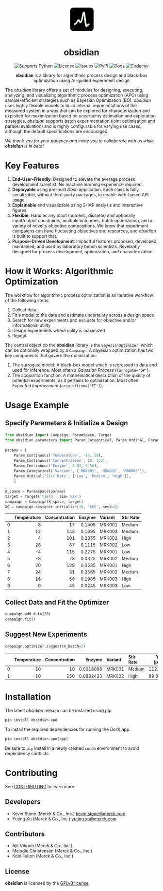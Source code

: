 <!---
obsidian
ReadMe
-->

<p align="center">
  <img src="https://github.com/MSDLLCpapers/obsidian/blob/main/docs/_static/obsidian_logo.svg?raw=true" width="100" alt = "obsidian logo">
</p>


<div align="center">

# obsidian

![Supports Python](https://img.shields.io/badge/Python-3.10-teal)
[![License](https://img.shields.io/badge/license-GPLv3-teal.svg)](https://github.com/MSDLLCpapers/obsidian/blob/main/LICENSE)
[![Issues](https://img.shields.io/github/issues/msdllcpapers/obsidian?color=teal)](https://github.com/MSDLLCpapers/obsidian/issues)
[![PyPI](https://img.shields.io/pypi/v/obsidian-apo.svg?color=teal)](https://pypi.org/project/obsidian-apo/)
[![Docs](https://img.shields.io/badge/read-docs-teal)](https://msdllcpapers.github.io/obsidian/)
[![Codecov](https://img.shields.io/codecov/c/github/kstone40/obsidian?color=teal)](https://codecov.io/github/kstone40/obsidian)

__obsidian__ is a library for algorithmic process design and black-box optimization using AI-guided experiment design


</div>


The _obsidian_ library offers a set of modules for designing, executing, analyzing, and visualizing algorithmic process optimization (APO) using sample-efficient strategies such as Bayesian Optimization (BO). _obsidian_ uses highly flexible models to build internal representations of the measured system in a way that can be explored for characterization and exploited for maximization based on uncertainty estimation and exploration strategies. _obsidian_ supports batch experimentation (joint optimization and parallel evaluation) and is highly configurable for varying use cases, although the default specifications are encouraged.

_We thank you for your patience and invite you to collaborate with us while __obsidian__ is in beta!_

 # Key Features

 1. __End-User-Friendly__: Designed to elevate the average process development scientist. No machine learning experience required.
 2. __Deployable__ using pre-built _Dash_ application. Each class is fully serializable, without third-party packages, to enable web-based API usage. 
 3. __Explainable__ and visualizable using SHAP analysis and interactive figures.
 5. __Flexible__: Handles any input (numeric, discrete) and optionally input/output constraints, multiple outcomes, batch optimization, and a variety of novelty objective compositions. We know that experiment campaigns can have fluctuating objectives and resources, and _obsidian_ is built to support that.
 6. __Purpose-Driven Development__: Impactful features proposed, developed, maintained, and used by laboratory bench scientists. Revelantly designed for process development, optimization, and characterization.

# How it Works: Algorithmic Optimization
The workflow for algorithmic process optimization is an iterative workflow of the following steps:

1. Collect data
2. Fit a model to the data and estimate uncertainty across a design space
3. Search for new experiments and evaluate for objective and/or informational utility
4. Design experiments where utility is maximized
5. Repeat

The central object ob the __obsidian__ library is the `BayesianOptimizer`, which can be optionally wrapped by a `Campaign`. A bayesian optimization has two key components that govern the optimization:
1. The surrogate model: A black-box model which is regressed to data and used for inference. Most often a _Gaussian Process_ (`surrogate='GP'`).
2. The acquisition function: A mathematical description of the quality of potential experiments, as it pertains to optimization. Most often _Expected Improvement_ (`acquisition=['EI']`).

# Usage Example

## Specify Parameters & Initialize a Design

```python
from obsidian import Campaign, ParamSpace, Target
from obsidian.parameters import Param_Categorical, Param_Ordinal, Param_Continuous

params = [
    Param_Continuous('Temperature', -10, 30),
    Param_Continuous('Concentration', 10, 150),
    Param_Continuous('Enzyme', 0.01, 0.30),
    Param_Categorical('Variant', ['MRK001', 'MRK002', 'MRK003']),
    Param_Ordinal('Stir Rate', ['Low', 'Medium', 'High']),
    ]

X_space = ParamSpace(params)
target = Target('Yield', aim='max')
campaign = Campaign(X_space, target)
X0 = campaign.designer.initialize(10, 'LHS', seed=0)
```

|    |   Temperature |   Concentration |   Enzyme | Variant   | Stir Rate   |
|---:|--------------:|----------------:|---------:|:----------|:------------|
|  0 |             8 |              17 |   0.1405 | MRK001    | Medium      |
|  1 |            12 |             143 |   0.1695 | MRK003    | Medium      |
|  2 |             4 |             101 |   0.2855 | MRK002    | High        |
|  3 |            28 |              87 |   0.1115 | MRK002    | Low         |
|  4 |            -4 |             115 |   0.2275 | MRK001    | Low         |
|  5 |            -8 |              73 |   0.0825 | MRK002    | Medium      |
|  6 |            20 |             129 |   0.0535 | MRK001    | High        |
|  7 |            24 |              31 |   0.2565 | MRK002    | Medium      |
|  8 |            16 |              59 |   0.1985 | MRK003    | High        |
|  9 |             0 |              45 |   0.0245 | MRK003    | Low         |


## Collect Data and Fit the Optimizer

```python
campaign.add_data(Z0)
campaign.fit()
```

## Suggest New Experiments

```python
campaign.optimizer.suggest(m_batch=2)
```

|    |   Temperature |   Concentration |    Enzyme | Variant   | Stir Rate   |   Yield (pred) |   Yield lb |   Yield ub | aq Method   |   aq Value |
|---:|--------------:|----------------:|----------:|:----------|:------------|---------------:|-----------:|-----------:|:------------|-----------:|
|  0 |           -10 |              10 | 0.0918096 | MRK001    | Medium      |       112.497  |   102.558  |   122.436  | EI          |   0.848569 |
|  1 |           -10 |             150 | 0.0882423 | MRK002    | High        |        89.8334 |    79.8589 |    99.8079 | EI          |   0.870511 |

# Installation

The latest _obsidian_ release can be installed using pip:

```python
pip install obsidian-apo
```

To install the required dependencies for running the _Dash_ app:
```python
pip install obsidian-apo[app]
```

Be sure to `pip` install in a newly created `conda` environment to avoid dependency conflicts.

# Contributing

See [CONTRIBUTING](https://github.com/MSDLLCpapers/obsidian/blob/main/CONTRIBUTING.md) to learn more.

## Developers

- Kevin Stone (Merck & Co., Inc.) [kevin.stone@merck.com](mailto:kevin.stone@merck.com)
- Yuting Xu (Merck & Co., Inc.) [yuting.xu@merck.com](mailto:yuting.xu@merck.com)

## Contributors

- Ajit Vikram (Merck & Co., Inc.)
- Melodie Christensen (Merck & Co., Inc.)
- Kobi Felton (Merck & Co., Inc.)

## License
__obsidian__ is licensed by the [GPLv3 license](https://github.com/MSDLLCpapers/obsidian/blob/main/LICENSE).

